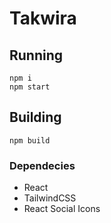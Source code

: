 # Takwira 

## Running

```
npm i
npm start
```

## Building

```
npm build
```

### Dependecies

- React
- TailwindCSS
- React Social Icons